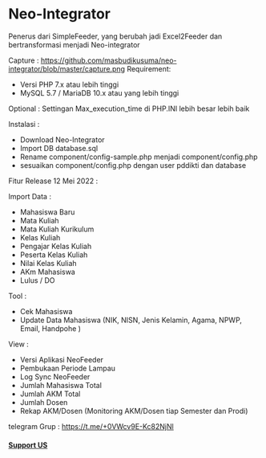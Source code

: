 # Neo-Integrator
Penerus dari SimpleFeeder, yang berubah jadi Excel2Feeder dan bertransformasi menjadi Neo-integrator

Capture : https://github.com/masbudikusuma/neo-integrator/blob/master/capture.png
Requirement:
- Versi PHP 7.x atau lebih tinggi
- MySQL 5.7 / MariaDB 10.x atau yang lebih tinggi

Optional :
Settingan Max_execution_time di PHP.INI lebih besar lebih baik

Instalasi :
- Download Neo-Integrator
- Import DB database.sql
- Rename component/config-sample.php menjadi component/config.php
- sesuaikan component/config.php dengan user pddikti dan database

Fitur Release 12 Mei 2022 :

Import Data :
- Mahasiswa Baru
- Mata Kuliah
- Mata Kuliah Kurikulum
- Kelas Kuliah
- Pengajar Kelas Kuliah
- Peserta Kelas Kuliah
- Nilai Kelas Kuliah
- AKm Mahasiswa
- Lulus / DO

Tool : 
- Cek Mahasiswa 
- Update Data Mahasiswa (NIK, NISN, Jenis Kelamin, Agama, NPWP, Email, Handpohe )

View :
- Versi Aplikasi NeoFeeder
- Pembukaan Periode Lampau
- Log Sync NeoFeeder
- Jumlah Mahasiswa Total
- Jumlah AKM Total
- Jumlah Dosen
- Rekap AKM/Dosen (Monitoring AKM/Dosen tiap Semester dan Prodi)

telegram Grup : https://t.me/+0VWcv9E-Kc82NjNl 
<a href="https://www.nihbuatjajan.com/neoin"><h4>Support US </h4></a>



